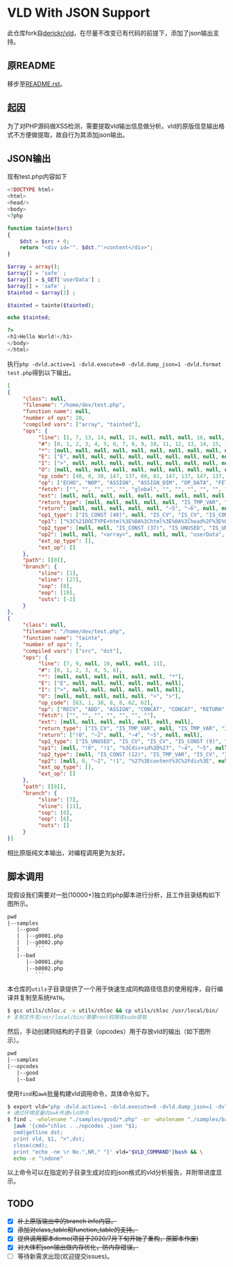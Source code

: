 # VLD With JSON Support

此仓库fork自[derickr/vld](https://github.com/derickr/vld.git)，在尽量不改变已有代码的前提下，添加了json输出支持。

## 原README

移步至[README.rst](./README.rst)。

## 起因

为了对PHP源码做XSS检测，需要提取vld输出信息做分析。vld的原版信息输出格式不方便做提取，故自行为其添加json输出。

## JSON输出

现有test.php内容如下

```php
<!DOCTYPE html>
<html>
<head/>
<body>
<?php

function tainte($src)
{
    $dst = $src + 0;
    return "<div id='". $dst."'>content</div>";
}

$array = array();
$array[] = 'safe' ;
$array[] = $_GET['userData'] ;
$array[] = 'safe' ;
$tainted = $array[1] ;

$tainted = tainte($tainted);

echo $tainted;

?>
<h1>Hello World!</h1>
</body>
</html>
```

执行`php -dvld.active=1 -dvld.execute=0 -dvld.dump_json=1 -dvld.format test.php`得到以下输出。

```json
[
{
     "class": null,
     "filename": "/home/dev/test.php",
     "function name": null,
     "number of ops": 20,
     "compiled vars": ["array", "tainted"],
     "ops": {
          "line": [1, 7, 13, 14, null, 15, null, null, null, 16, null, 17, null, 19, null, null, null, 21, 24, 27],
          "#": [0, 1, 2, 3, 4, 5, 6, 7, 8, 9, 10, 11, 12, 13, 14, 15, 16, 17, 18, 19],
          "*": [null, null, null, null, null, null, null, null, null, null, null, null, null, null, null, null, null, null, null, null],
          "E": ["E", null, null, null, null, null, null, null, null, null, null, null, null, null, null, null, null, null, null, null],
          "I": [">", null, null, null, null, null, null, null, null, null, null, null, null, null, null, null, null, null, null, null],
          "O": [null, null, null, null, null, null, null, null, null, null, null, null, null, null, null, null, null, null, null, ">"],
          "op_code": [40, 0, 38, 147, 137, 80, 81, 147, 137, 147, 137, 81, 38, 61, 117, 60, 38, 40, 40, 62],
          "op": ["ECHO", "NOP", "ASSIGN", "ASSIGN_DIM", "OP_DATA", "FETCH_R", "FETCH_DIM_R", "ASSIGN_DIM", "OP_DATA", "ASSIGN_DIM", "OP_DATA", "FETCH_DIM_R", "ASSIGN", "INIT_FCALL", "SEND_VAR", "DO_FCALL", "ASSIGN", "ECHO", "ECHO", "RETURN"],
          "fetch": ["", "", "", "", "", "global", "", "", "", "", "", "", "", "", "", "", "", "", "", ""],
          "ext": [null, null, null, null, null, null, null, null, null, null, null, null, null, null, null, 0, null, null, null, null],
          "return_type": [null, null, null, null, null, "IS_TMP_VAR", "IS_TMP_VAR", null, null, null, null, "IS_TMP_VAR", null, null, null, "IS_VAR", null, null, null, null],
          "return": [null, null, null, null, null, "~5", "~6", null, null, null, null, "~8", null, null, null, "$10", null, null, null, null],
          "op1_type": ["IS_CONST (40)", null, "IS_CV", "IS_CV", "IS_CONST (34)", "IS_CONST (33)", "IS_TMP_VAR", "IS_CV", "IS_TMP_VAR", "IS_CV", "IS_CONST (25)", "IS_CV", "IS_CV", "IS_UNUSED", "IS_CV", "IS_UNUSED", "IS_CV", "IS_CV", "IS_CONST (12)", "IS_CONST (11)"],
          "op1": ["%3C%21DOCTYPE+html%3E%0A%3Chtml%3E%0A%3Chead%2F%3E%0A%3Cbody%3E%0A", null, "!0", "!0", "safe", "_GET", "~5", "!0", "~6", "!0", "safe", "!0", "!1", null, "!1", null, "!1", "!1", "%3Ch1%3EHello+World%21%3C%2Fh1%3E%0A%3C%2Fbody%3E%0A%3C%2Fhtml%3E%0A", 1],
          "op2_type": [null, null, "IS_CONST (37)", "IS_UNUSED", "IS_UNUSED", null, "IS_CONST (32)", "IS_UNUSED", "IS_UNUSED", "IS_UNUSED", "IS_UNUSED", "IS_CONST (24)", "IS_TMP_VAR", "IS_CONST (21)", "IS_UNUSED", null, "IS_VAR", null, null, null],
          "op2": [null, null, "<array>", null, null, null, "userData", null, null, null, null, 1, "~8", "tainte", null, null, "$10", null, null, null],
          "ext_op_type": [],
          "ext_op": []
     },
     "path": [[0]],
     "branch": {
          "sline": [1],
          "eline": [27],
          "sop": [0],
          "eop": [19],
          "outs": [-2]
     }
},
{
     "class": null,
     "filename": "/home/dev/test.php",
     "function name": "tainte",
     "number of ops": 7,
     "compiled vars": ["src", "dst"],
     "ops": {
          "line": [7, 9, null, 10, null, null, 11],
          "#": [0, 1, 2, 3, 4, 5, 6],
          "*": [null, null, null, null, null, null, "*"],
          "E": ["E", null, null, null, null, null, null],
          "I": [">", null, null, null, null, null, null],
          "O": [null, null, null, null, null, ">", ">"],
          "op_code": [63, 1, 38, 8, 8, 62, 62],
          "op": ["RECV", "ADD", "ASSIGN", "CONCAT", "CONCAT", "RETURN", "RETURN"],
          "fetch": ["", "", "", "", "", "", ""],
          "ext": [null, null, null, null, null, null, null],
          "return_type": ["IS_CV", "IS_TMP_VAR", null, "IS_TMP_VAR", "IS_TMP_VAR", null, null],
          "return": ["!0", "~2", null, "~4", "~5", null, null],
          "op1_type": ["IS_UNUSED", "IS_CV", "IS_CV", "IS_CONST (9)", "IS_TMP_VAR", "IS_TMP_VAR", "IS_CONST (5)"],
          "op1": [null, "!0", "!1", "%3Cdiv+id%3D%27", "~4", "~5", null],
          "op2_type": [null, "IS_CONST (12)", "IS_TMP_VAR", "IS_CV", "IS_CONST (8)", null, null],
          "op2": [null, 0, "~2", "!1", "%27%3Econtent%3C%2Fdiv%3E", null, null],
          "ext_op_type": [],
          "ext_op": []
     },
     "path": [[0]],
     "branch": {
          "sline": [7],
          "eline": [11],
          "sop": [0],
          "eop": [6],
          "outs": []
     }
}]
```

相比原版纯文本输出，对编程调用更为友好。

## 脚本调用

现假设我们需要对一批(10000+)独立的php脚本进行分析，且工作目录结构如下图所示。

```txt
pwd
|--samples
   |--good
   |  |--g0001.php
   |  |--g0002.php
   |     ```
   |--bad
      |--b0001.php
      |--b0002.php
         ```
```

本仓库的`utils`子目录提供了一个用于快速生成同构路径信息的使用程序，自行编译并复制至系统`PATH`。

```bash
$ gcc utils/chloc.c -o utils/chloc && cp utils/chloc /usr/local/bin/
# 复制文件至/usr/local/bin/需要root权限或sudo提取
```

然后，手动创建同结构的子目录（opcodes）用于存放vld的输出（如下图所示）。

```txt
pwd
|--samples
|--opcodes
   |--good
   |--bad
```

使用`find`和`awk`批量构建vld调用命令，具体命令如下。

```bash
$ export vld="php -dvld.active=1 -dvld.execute=0 -dvld.dump_json=1 -dvld.format=1 -dvld.verbosity=3"
# 通过环境变量向awk传递vld命令
$ find . -wholename "./samples/good/*.php" -or -wholename "./samples/bad/*.php"\
  |awk '{cmd="chloc . ./opcodes .json "$1;
  cmd|getline dst;
  print vld, $1, ">",dst;
  close(cmd);
  print "echo -ne \r No.",NR," "}' vld="$VLD_COMMAND"|bash && \
  echo -e "\ndone"
```

以上命令可以在指定的子目录生成对应的json格式的vld分析报告，并附带进度显示。

## TODO

- [x] ~~补上原版输出中的branch info内容。~~
- [x] ~~添加对class_table和function_table的支持。~~
- [x] ~~提供调用脚本demo(项目于2020/7月下旬开始了重构，原脚本作废)~~
- [x] ~~对大体积json输出做内存优化，防内存错误。~~
- [ ] 等待新需求出现(欢迎提交issues)。
